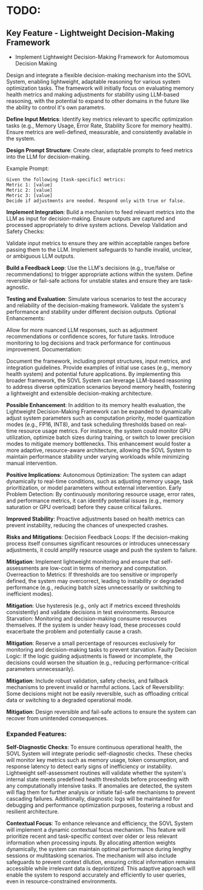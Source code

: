 # TODO:

## Key Feature - Lightweight Decision-Making Framework 
- Implement Lightweight Decision-Making Framework for Automomous Decision Making
   
Design and integrate a flexible decision-making mechanism into the SOVL System, enabling lightweight, adaptable reasoning for various system optimization tasks. The framework will initially focus on evaluating memory health metrics and making adjustments for stability using LLM-based reasoning, with the potential to expand to other domains in the future like the ability to control it's own parametrs. 

**Define Input Metrics**:
Identify key metrics relevant to specific optimization tasks (e.g., Memory Usage, Error Rate, Stability Score for memory health).
Ensure metrics are well-defined, measurable, and consistently available in the system.

**Design Prompt Structure**:
Create clear, adaptable prompts to feed metrics into the LLM for decision-making.

Example Prompt:
```
Given the following [task-specific] metrics:  
Metric 1: [value]  
Metric 2: [value]  
Metric 3: [value]  
Decide if adjustments are needed. Respond only with true or false.  
```
**Implement Integration**:
Build a mechanism to feed relevant metrics into the LLM as input for decision-making.
Ensure outputs are captured and processed appropriately to drive system actions.
Develop Validation and Safety Checks:

Validate input metrics to ensure they are within acceptable ranges before passing them to the LLM.
Implement safeguards to handle invalid, unclear, or ambiguous LLM outputs.

**Build a Feedback Loop**:
Use the LLM's decisions (e.g., true/false or recommendations) to trigger appropriate actions within the system.
Define reversible or fail-safe actions for unstable states and ensure they are task-agnostic.

**Testing and Evaluation**:
Simulate various scenarios to test the accuracy and reliability of the decision-making framework.
Validate the system's performance and stability under different decision outputs.
Optional Enhancements:

Allow for more nuanced LLM responses, such as adjustment recommendations or confidence scores, for future tasks.
Introduce monitoring to log decisions and track performance for continuous improvement.
Documentation:

Document the framework, including prompt structures, input metrics, and integration guidelines.
Provide examples of initial use cases (e.g., memory health system) and potential future applications.
By implementing this broader framework, the SOVL System can leverage LLM-based reasoning to address diverse optimization scenarios beyond memory health, fostering a lightweight and extensible decision-making architecture.

**Possible Enhancement**: 
In addition to its memory health evaluation, the Lightweight Decision-Making Framework can be expanded to dynamically adjust system parameters such as computation priority, model quantization modes (e.g., FP16, INT8), and task scheduling thresholds based on real-time resource usage metrics. For instance, the system could monitor GPU utilization, optimize batch sizes during training, or switch to lower precision modes to mitigate memory bottlenecks. This enhancement would foster a more adaptive, resource-aware architecture, allowing the SOVL System to maintain performance stability under varying workloads while minimizing manual intervention.

**Positive Implications**:
Autonomous Optimization: The system can adapt dynamically to real-time conditions, such as adjusting memory usage, task prioritization, or model parameters without external intervention.
Early Problem Detection: By continuously monitoring resource usage, error rates, and performance metrics, it can identify potential issues (e.g., memory saturation or GPU overload) before they cause critical failures.

**Improved Stability**: Proactive adjustments based on health metrics can prevent instability, reducing the chances of unexpected crashes.

**Risks and Mitigations**:
Decision Feedback Loops: If the decision-making process itself consumes significant resources or introduces unnecessary adjustments, it could amplify resource usage and push the system to failure.

**Mitigation**: Implement lightweight monitoring and ensure that self-assessments are low-cost in terms of memory and computation.
Overreaction to Metrics: If thresholds are too sensitive or improperly defined, the system may overcorrect, leading to instability or degraded performance (e.g., reducing batch sizes unnecessarily or switching to inefficient modes).

**Mitigation**: Use hysteresis (e.g., only act if metrics exceed thresholds consistently) and validate decisions in test environments.
Resource Starvation: Monitoring and decision-making consume resources themselves. If the system is under heavy load, these processes could exacerbate the problem and potentially cause a crash.

**Mitigation**: Reserve a small percentage of resources exclusively for monitoring and decision-making tasks to prevent starvation.
Faulty Decision Logic: If the logic guiding adjustments is flawed or incomplete, the decisions could worsen the situation (e.g., reducing performance-critical parameters unnecessarily).

**Mitigation**: Include robust validation, safety checks, and fallback mechanisms to prevent invalid or harmful actions.
Lack of Reversibility: Some decisions might not be easily reversible, such as offloading critical data or switching to a degraded operational mode.

**Mitigation**: Design reversible and fail-safe actions to ensure the system can recover from unintended consequences.

### Expanded Features:

**Self-Diagnostic Checks**:
To ensure continuous operational health, the SOVL System will integrate periodic self-diagnostic checks. These checks will monitor key metrics such as memory usage, token consumption, and response latency to detect early signs of inefficiency or instability. Lightweight self-assessment routines will validate whether the system's internal state meets predefined health thresholds before proceeding with any computationally intensive tasks. If anomalies are detected, the system will flag them for further analysis or initiate fail-safe mechanisms to prevent cascading failures. Additionally, diagnostic logs will be maintained for debugging and performance optimization purposes, fostering a robust and resilient architecture.

**Contextual Focus**:
To enhance relevance and efficiency, the SOVL System will implement a dynamic contextual focus mechanism. This feature will prioritize recent and task-specific context over older or less relevant information when processing inputs. By allocating attention weights dynamically, the system can maintain optimal performance during lengthy sessions or multitasking scenarios. The mechanism will also include safeguards to prevent context dilution, ensuring critical information remains accessible while irrelevant data is deprioritized. This adaptive approach will enable the system to respond accurately and efficiently to user queries, even in resource-constrained environments.





